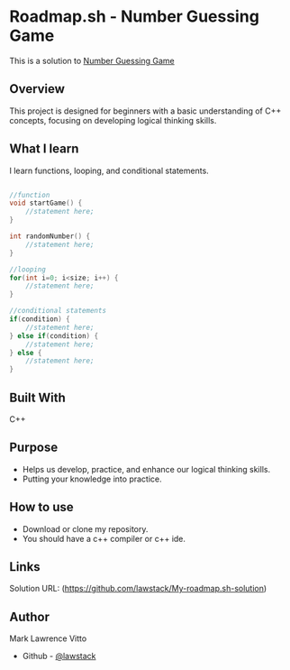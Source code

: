 # Roadmap.sh - Number Guessing Game
This is a solution to [Number Guessing Game](https://roadmap.sh/projects/number-guessing-game)

## Overview
This project is designed for beginners with a basic understanding of C++ concepts, focusing on developing logical thinking skills.

## What I learn
I learn functions, looping, and conditional statements. 

```C++

//function
void startGame() {
    //statement here;
}

int randomNumber() {
    //statement here;
}

//looping
for(int i=0; i<size; i++) {
    //statement here;
}

//conditional statements
if(condition) {
    //statement here;
} else if(condition) {
    //statement here;
} else {
    //statement here;
}
```

## Built With
C++

## Purpose
- Helps us develop, practice, and enhance our logical thinking skills.
- Putting your knowledge into practice.

## How to use
- Download or clone my repository.
- You should have a c++ compiler or c++ ide.

## Links
Solution URL: (https://github.com/lawstack/My-roadmap.sh-solution)


## Author
Mark Lawrence Vitto

- Github - [@lawstack](https://github.com/lawstack)



